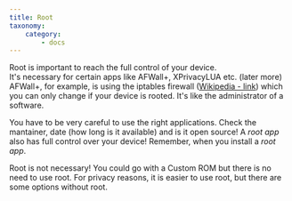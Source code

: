 ```yaml
---
title: Root
taxonomy:
    category:
        - docs
---
```


Root is important to reach the full control of your device. <br>
It's necessary for certain apps like AFWall+, XPrivacyLUA etc. (later more)<br>
AFWall+, for example, is using the iptables firewall ([Wikipedia - link](https://en.wikipedia.org/wiki/Iptables)) which you can only change if your device is rooted. It's like the administrator of a software.

You have to be very careful to use the right applications. Check the mantainer, date (how long is it available) and is it open source! A _root app_ also has full control over your device! Remember, when you install a _root app_.

Root is not necessary! You could go with a Custom ROM but there is no need to use root. For privacy reasons, it is easier to use root, but there are some options without root.